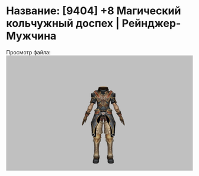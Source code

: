 # Название: [9404] +8 Магический кольчужный доспех | Рейнджер-Мужчина

Просмотр файла:
![p020002.png](p020002.png)